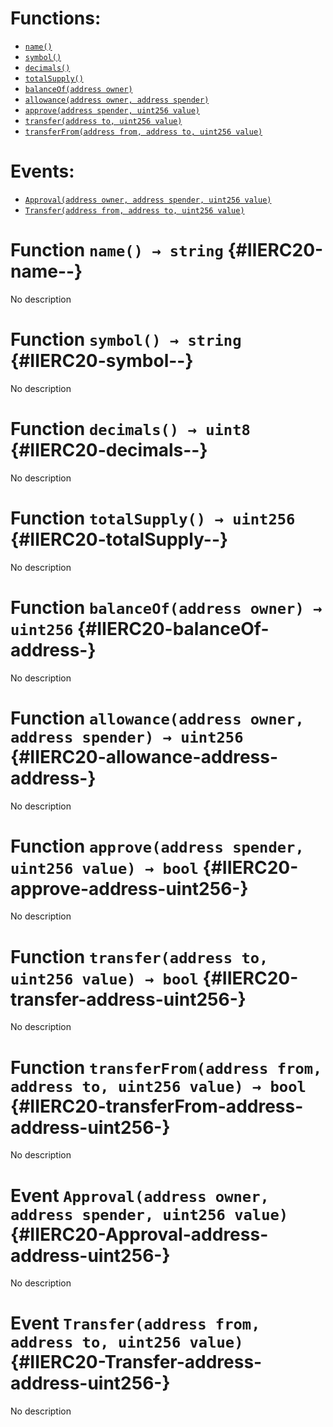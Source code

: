 

# Functions:
- [`name()`](#IIERC20-name--)
- [`symbol()`](#IIERC20-symbol--)
- [`decimals()`](#IIERC20-decimals--)
- [`totalSupply()`](#IIERC20-totalSupply--)
- [`balanceOf(address owner)`](#IIERC20-balanceOf-address-)
- [`allowance(address owner, address spender)`](#IIERC20-allowance-address-address-)
- [`approve(address spender, uint256 value)`](#IIERC20-approve-address-uint256-)
- [`transfer(address to, uint256 value)`](#IIERC20-transfer-address-uint256-)
- [`transferFrom(address from, address to, uint256 value)`](#IIERC20-transferFrom-address-address-uint256-)

# Events:
- [`Approval(address owner, address spender, uint256 value)`](#IIERC20-Approval-address-address-uint256-)
- [`Transfer(address from, address to, uint256 value)`](#IIERC20-Transfer-address-address-uint256-)

# Function `name() → string` {#IIERC20-name--}
No description
# Function `symbol() → string` {#IIERC20-symbol--}
No description
# Function `decimals() → uint8` {#IIERC20-decimals--}
No description
# Function `totalSupply() → uint256` {#IIERC20-totalSupply--}
No description
# Function `balanceOf(address owner) → uint256` {#IIERC20-balanceOf-address-}
No description
# Function `allowance(address owner, address spender) → uint256` {#IIERC20-allowance-address-address-}
No description
# Function `approve(address spender, uint256 value) → bool` {#IIERC20-approve-address-uint256-}
No description
# Function `transfer(address to, uint256 value) → bool` {#IIERC20-transfer-address-uint256-}
No description
# Function `transferFrom(address from, address to, uint256 value) → bool` {#IIERC20-transferFrom-address-address-uint256-}
No description

# Event `Approval(address owner, address spender, uint256 value)` {#IIERC20-Approval-address-address-uint256-}
No description
# Event `Transfer(address from, address to, uint256 value)` {#IIERC20-Transfer-address-address-uint256-}
No description
